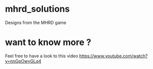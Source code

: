 # mhrd_solutions
Designs from the MHRD game

# want to know more ?
Feel free to have a look to this video
https://www.youtube.com/watch?v=nnGpOwyGLq4
